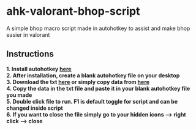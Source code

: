 # ahk-valorant-bhop-script
A simple bhop macro script made in autohotkey to assist and make bhop easier in valorant
## Instructions   
**1. Install autohotkey [here](https://www.autohotkey.com/)**    
**2. After installation, create a blank autohotkey file on your desktop**  
**3. Download the txt [here](https://github.com/tropicalpunchy/ahk-valorant-bhop-script/releases) or simply copy data from [here](https://github.com/tropicalpunchy/ahk-valorant-bhop-script/blob/master/val%20bhop.ahk)**    
**4. Copy the data in the txt file and paste it in your blank autohotkey file you made**   
**5. Double click file to run. F1 is default toggle for script and can be changed inside script**   
**6. If you want to close the file simply go to your hidden icons --> right click --> close**  
